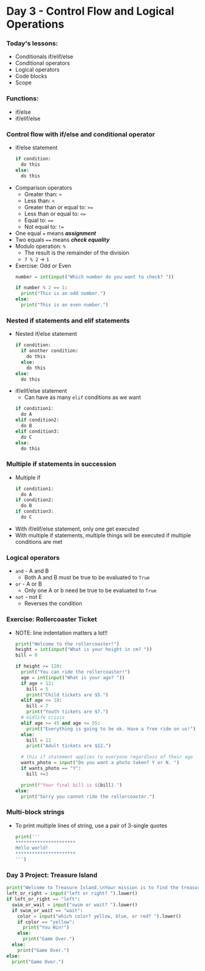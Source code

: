 # Day 3 - Control Flow and Logical Operations

### Today's lessons:
- Conditionals if/elif/else
- Conditional operators
- Logical operators
- Code blocks
- Scope

### Functions:
- if/else
- if/elif/else

### Control flow with if/else and conditional operator
- if/else statement
  ```py
  if condition:
    do this
  else:
    do this
  ```
- Comparison operators
  - Greater than: `>`
  - Less than: `<`
  - Greater than or equal to: `>=`
  - Less than or equal to: `<=`
  - Equal to: `==`
  - Not equal to: `!=`
- One equal `=` means **_assignment_**
- Two equals `==` means **_check equality_**
- Modulo operation: `%`
  - The result is the remainder of the division
  - `7 % 2` -> `1`
- Exercise: Odd or Even
  ```py
  number = int(input("Which number do you want to check? "))

  if number % 2 == 1:
    print("This is an odd number.")
  else:
    print("This is an even number.")
  ```

### Nested if statements and elif statements
- Nested if/else statement
  ```py
  if condition:
    if another condition:
      do this
    else:
      do this
  else:
    do this
  ```
- if/elif/else statement
  - Can have as many `elif` conditions as we want
  ```py
  if condition1:
    do A
  elif condition2:
    do B
  elif condition3:
    do C
  else:
    do this
  ```

### Multiple if statements in succession
- Multiple if
  ```py
  if condition1:
    do A
  if condition2:
    do B
  if condition3:
    do C
  ```
- With if/elif/else statement, only one get executed
- With multiple if statements, multiple things will be executed if multiple conditions are met

### Logical operators
- `and` - A and B
  - Both A and B must be true to be evaluated to `True`
- `or` - A or B
  - Only one A or b need be true to be evaluated to `True`
- `not` - not E
  - Reverses the condition

### Exercise: Rollercoaster Ticket
- NOTE: line indentation matters a lot!!
  ```py
  print("Welcome to the rollercoaster!")
  height = int(input("What is your height in cm? "))
  bill = 0

  if height >= 120:
    print("You can ride the rollercoaster!")
    age = int(input("What is your age? "))
    if age < 12:
      bill = 5
      print("Child tickets are $5.")
    elif age <= 18:
      bill = 7
      print("Youth tickets are $7.")
    # midlife crisis
    elif age >= 45 and age <= 55:
      print("Everything is going to be ok. Have a free ride on us!")
    else:
      bill = 12
      print("Adult tickets are $12.")

    # this if statement applies to everyone regardless of their age
    wants_photo = input("Do you want a photo taken? Y or N. ")
    if wants_photo == "Y":
      bill +=3

    print(f"Your final bill is ${bill}.")
  else:
    print("Sorry you cannot ride the rollercoaster.")
  ```

### Multi-block strings
- To print multiple lines of string, use a pair of 3-single quotes
  ```py
  print('''
  **********************
  Hello world!
  **********************
  ''')
  ```

### Day 3 Project: Treasure Island
```py
print("Welcome to Treasure Island.\nYour mission is to find the treasure.")
left_or_right = input("left or right? ").lower()
if left_or_right == "left":
  swim_or_wait = input("swim or wait? ").lower()
  if swim_or_wait == "wait":
    color = input("which color? yellow, blue, or red? ").lower()
    if color == "yellow":
      print("You Win!")
    else:
      print("Game Over.")
  else:
    print("Game Over.")
else:
  print("Game Over.")
```
